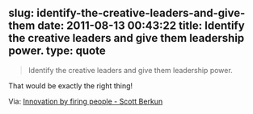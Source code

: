slug: identify-the-creative-leaders-and-give-them
date: 2011-08-13 00:43:22
title: Identify the creative leaders and give them leadership power.
type: quote
---

> Identify the creative leaders and give them leadership power.

That would be exactly the right thing!

 Via: [Innovation by firing people - Scott Berkun](http://www.scottberkun.com/blog/2008/innovation-by-firing-people/)
